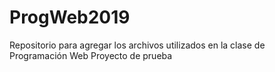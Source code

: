 # ProgWeb2019
Repositorio para agregar los archivos utilizados en la clase de Programación Web
Proyecto de prueba 
